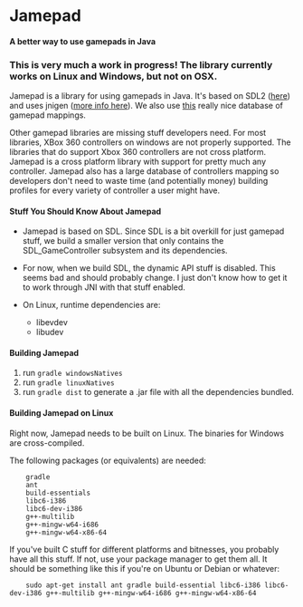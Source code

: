 # Jamepad
#### A better way to use gamepads in Java

### This is very much a work in progress! The library currently works on Linux and Windows, but not on OSX.

Jamepad is a library for using gamepads in Java. It's based on SDL2 ([here](https://www.libsdl.org/)) and uses jnigen ([more info here](https://github.com/libgdx/libgdx/wiki/jnigen)). We also use [this](https://github.com/gabomdq/SDL_GameControllerDB) really nice database of gamepad mappings.

Other gamepad libraries are missing stuff developers need. For most libraries, XBox 360 controllers on windows are not properly supported. The libraries that do support Xbox 360 controllers are not cross platform. Jamepad is a cross platform library with support for pretty much any controller. Jamepad also has a large database of controllers mapping so developers don't need to waste time (and potentially money) building profiles for every variety of controller a user might have.

#### Stuff You Should Know About Jamepad

- Jamepad is based on SDL. Since SDL is a bit overkill for just gamepad stuff, we build a smaller version that only contains the SDL_GameController subsystem and its dependencies.

- For now, when we build SDL, the  dynamic API stuff is disabled. This seems bad and should probably change. I just don't know how to get it to work through JNI with that stuff enabled.

- On Linux, runtime dependencies are:
  - libevdev
  - libudev

#### Building Jamepad
1.  run `gradle windowsNatives`
2.  run `gradle linuxNatives`
2.  run `gradle dist` to generate a .jar file with all the dependencies bundled.

#### Building Jamepad on Linux
Right now, Jamepad needs to be built on Linux. The binaries for Windows are cross-compiled.

The following packages (or equivalents) are needed:

        gradle
        ant
        build-essentials 
        libc6-i386 
        libc6-dev-i386 
        g++-multilib
        g++-mingw-w64-i686 
        g++-mingw-w64-x86-64
        
       
If you've built C stuff for different platforms and bitnesses, you probably have all this stuff. If not, use your package manager to get them all. It should be something like this if you're on Ubuntu or Debian or whatever: 
        
        sudo apt-get install ant gradle build-essential libc6-i386 libc6-dev-i386 g++-multilib g++-mingw-w64-i686 g++-mingw-w64-x86-64
